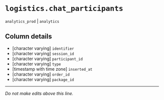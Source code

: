 # `logistics.chat_participants`
`analytics_prod` | `analytics`

## Column details
* [character varying] `identifier`
* [character varying] `session_id`
* [character varying] `participant_id`
* [character varying] `type`
* [timestamp with time zone] `inserted_at`
* [character varying] `order_id`
* [character varying] `package_id`

-------------------------------------------------------------------------------
*Do not make edits above this line.*
